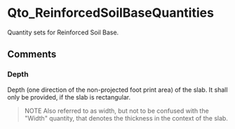 # Qto_ReinforcedSoilBaseQuantities

Quantity sets for Reinforced Soil Base.
<!-- end of short definition -->


## Comments

### Depth

Depth (one direction of the non-projected foot print area) of the slab. It shall only be provided, if the slab is rectangular.
> NOTE Also referred to as width, but not to be confused with the "Width" quantity, that denotes the thickness in the context of the slab.

